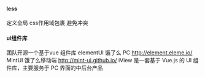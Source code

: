 #### less

定义全局 css作用域包裹 避免冲突

#### ui组件库

团队开源一个基于vue 组件库
elementUI     饿了么 PC           http://element.eleme.io/
MintUI           饿了么移动端              http://mint-ui.github.io/
iView 是一套基于 Vue.js 的 UI 组件库，主要服务于 PC 界面的中后台产品